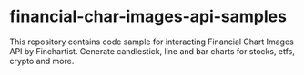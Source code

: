 # financial-char-images-api-samples
This repository contains code sample for interacting Financial Chart Images API by Finchartist. Generate candlestick, line and bar charts for stocks, etfs, crypto and more.

